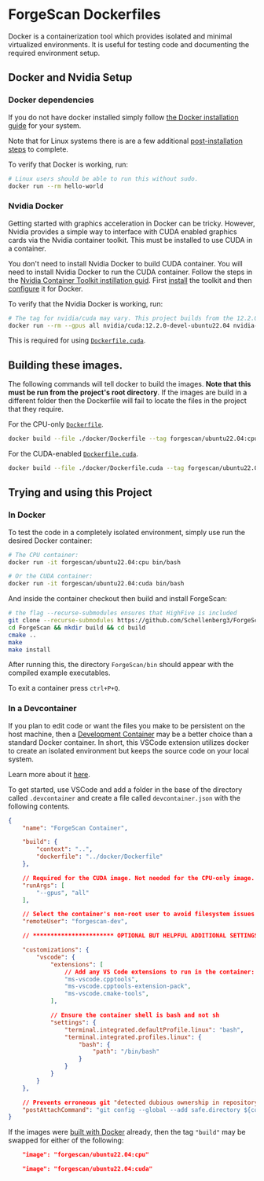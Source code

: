 # ForgeScan Dockerfiles

Docker is a containerization tool which provides isolated and minimal virtualized environments. It
is useful for testing code and documenting the required environment setup.

## Docker and Nvidia Setup

### Docker dependencies

If you do not have docker installed simply follow [the Docker installation guide](https://docs.docker.com/get-docker/)
for your system.

Note that for Linux systems there is are a few additional [post-installation steps](https://docs.docker.com/engine/install/linux-postinstall/)
to complete.

To verify that Docker is working, run:

```bash
# Linux users should be able to run this without sudo.
docker run --rm hello-world
```

### Nvidia Docker

Getting started with graphics acceleration in Docker can be tricky. However, Nvidia provides a
simple way to interface with CUDA enabled graphics cards via the Nvidia container toolkit. This
must be installed to use CUDA in a container.

You don't need to install Nvidia Docker to build CUDA container. You will need to install Nvidia
Docker to run the CUDA container. Follow the steps in the [Nvidia Container Toolkit instillation guid](https://docs.nvidia.com/datacenter/cloud-native/container-toolkit/install-guide.html#setting-up-nvidia-container-toolkit).
First [install](https://docs.nvidia.com/datacenter/cloud-native/container-toolkit/latest/install-guide.html#installation)
the toolkit and then [configure](https://docs.nvidia.com/datacenter/cloud-native/container-toolkit/latest/install-guide.html#configuring-docker)
it for Docker.

To verify that the Nvidia Docker is working, run:

```bash
# The tag for nvidia/cuda may vary. This project builds from the 12.2.0-devel-ubuntu22.04 image
docker run --rm --gpus all nvidia/cuda:12.2.0-devel-ubuntu22.04 nvidia-smi
```

This is required for using [`Dockerfile.cuda`](Dockerfile.cuda).

## Building these images.

The following commands will tell docker to build the images. **Note that this must be run from the**
**project's root directory**. If the images are build in a different folder then the Dockerfile will
fail to locate the files in the project that they require.

For the CPU-only [`Dockerfile`](Dockerfile).
```bash
docker build --file ./docker/Dockerfile --tag forgescan/ubuntu22.04:cpu .
```

For the CUDA-enabled [`Dockerfile.cuda`](Dockerfile.cuda).
```bash
docker build --file ./docker/Dockerfile.cuda --tag forgescan/ubuntu22.04:cuda .
```

## Trying and using this Project

### In Docker

To test the code in a completely isolated environment, simply use run the desired Docker container:

```bash
# The CPU container:
docker run -it forgescan/ubuntu22.04:cpu bin/bash

# Or the CUDA container:
docker run -it forgescan/ubuntu22.04:cuda bin/bash
```

And inside the container checkout then build and install ForgeScan:
```bash
# the flag --recurse-submodules ensures that HighFive is included
git clone --recurse-submodules https://github.com/Schellenberg3/ForgeScan.git
cd ForgeScan && mkdir build && cd build
cmake ..
make
make install
```

After running this, the directory `ForgeScan/bin` should appear with the compiled example executables.

To exit a container press `ctrl+P+Q`.


### In a Devcontainer

If you plan to edit code or want the files you make to be persistent on the host machine, then a
[Development Container](https://containers.dev/) may be a better choice than a standard Docker
container. In short, this VSCode extension utilizes docker to create an isolated environment but
keeps the source code on your local system.

Learn more about it [here](https://code.visualstudio.com/docs/devcontainers/containers).

To get started, use  VSCode and add a folder in the base of the directory called `.devcontainer`
and create a file called `devcontainer.json` with the following contents.

```json
{
    "name": "ForgeScan Container",

    "build": {
        "context": "..",
        "dockerfile": "../docker/Dockerfile"
    },

    // Required for the CUDA image. Not needed for the CPU-only image.
    "runArgs": [
        "--gpus", "all"
    ],

    // Select the container's non-root user to avoid filesystem issues with root-created objects.
    "remoteUser": "forgescan-dev",

    // *********************** OPTIONAL BUT HELPFUL ADDITIONAL SETTINGS ************************ //

    "customizations": {
        "vscode": {
            "extensions": [
                // Add any VS Code extensions to run in the container: 
                "ms-vscode.cpptools",
                "ms-vscode.cpptools-extension-pack",
                "ms-vscode.cmake-tools",
            ],

            // Ensure the container shell is bash and not sh
            "settings": {
                "terminal.integrated.defaultProfile.linux": "bash", 
                "terminal.integrated.profiles.linux": {
                    "bash": {
                        "path": "/bin/bash"
                    }
                }
            }
        }
    },

    // Prevents erroneous git "detected dubious ownership in repository" warning.
    "postAttachCommand": "git config --global --add safe.directory ${containerWorkspaceFolder}",
}
```

If the images were [built with Docker](#In-Docker) already, then the tag `"build"` may be swapped
for either of the following:

```json
    "image": "forgescan/ubuntu22.04:cpu"
```

```json
    "image": "forgescan/ubuntu22.04:cuda"
```